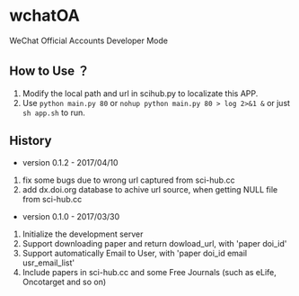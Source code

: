 # wchatOA
WeChat Official Accounts Developer Mode

## How to Use ？
1. Modify the local path and url in scihub.py to localizate this APP.
2. Use `python main.py 80` or `nohup python main.py 80 > log 2>&1 &` or just `sh app.sh` to run.


## History
- version 0.1.2 - 2017/04/10
1. fix some bugs due to wrong url captured from sci-hub.cc
2. add dx.doi.org database to achive url source, when getting NULL file from sci-hub.cc

- version 0.1.0 - 2017/03/30
1. Initialize the development server
2. Support downloading paper and return dowload_url, with 'paper doi_id'
3. Support automatically Email to User, with 'paper doi_id email usr_email_list'
4. Include papers in sci-hub.cc and some Free Journals (such as eLife, Oncotarget and so on)
